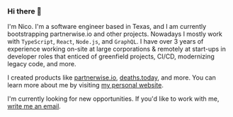 ### Hi there 👋

I'm Nico. I'm a software engineer based in Texas, and I am currently bootstrapping partnerwise.io and other projects. Nowadays I mostly work with `TypeScript`, `React`, `Node.js`, and `GraphQL`. I have over 3 years of experience working on-site at large corporations & remotely at start-ups in developer roles that enticed of greenfield projects, CI/CD, modernizing legacy code, and more. 

I created products like [partnerwise.io](https://partnerwise.io), [deaths.today](https://deaths.today), and more. You can learn more about me by visiting [my personal website](https://nico.ventures).

I'm currently looking for new opportunities. If you'd like to work with me, [write me an email](mailto:estrada@hey.com).
